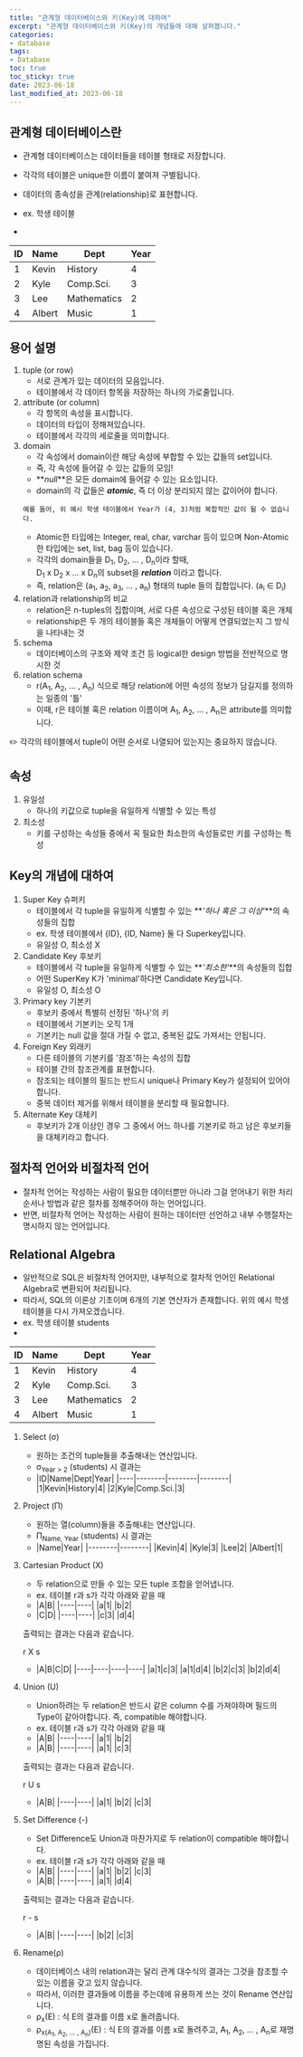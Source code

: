 ```yaml
---
title: "관계형 데이터베이스와 키(Key)에 대하여"
excerpt: "관계형 데이터베이스와 키(Key)의 개념들에 대해 살펴봅니다."
categories: 
- database
tags:
- Database
toc: true
toc_sticky: true
date: 2023-06-18
last_modified_at: 2023-06-18
---
```


## 관계형 데이터베이스란
- 관계형 데이터베이스는 데이터들을 테이블 형태로 저장합니다.  
- 각각의 테이블은 unique한 이름이 붙여져 구별됩니다.  
- 데이터의 종속성을 관계(relationship)로 표현합니다.  

- ex. 학생 테이블
- 
|ID|Name|Dept|Year|
|----|--------|--------|--------|
|1|Kevin|History|4|
|2|Kyle|Comp.Sci.|3|
|3|Lee|Mathematics|2|
|4|Albert|Music|1|

## 용어 설명
1. tuple (or row)
    * 서로 관계가 있는 데이터의 모음입니다.
    * 테이블에서 각 데이터 항목을 저장하는 하나의 가로줄입니다.
2. attribute (or column)
    * 각 항목의 속성을 표시합니다.
    * 데이터의 타입이 정해져있습니다.
    * 테이블에서 각각의 세로줄을 의미합니다.
3. domain
    * 각 속성에서 domain이란 해당 속성에 부합할 수 있는 값들의 set입니다.
    * 즉, 각 속성에 들어갈 수 있는 값들의 모임!
    * **_null_**은 모든 domain에 들어갈 수 있는 요소입니다.
    * domain의 각 값들은 **_atomic_**, 즉 더 이상 분리되지 않는 값이어야 합니다. 
    ```
    예를 들어, 위 예시 학생 테이블에서 Year가 (4, 3)처럼 복합적인 값이 될 수 없습니다.
    ```
    * Atomic한 타입에는 Integer, real, char, varchar 등이 있으며 Non-Atomic한 타입에는 set, list, bag 등이 있습니다.
    * 각각의 domain들을 D<sub>1</sub>, D<sub>2</sub>, ... , D<sub>n</sub>이라 할때,  
    D<sub>1</sub> x D<sub>2</sub> x ... x D<sub>n</sub>의 subset을 **_relation_** 이라고 합니다.
    * 즉, relation은 (a<sub>1</sub>, a<sub>2</sub>, a<sub>3</sub>, ... , a<sub>n</sub>) 형태의 tuple 들의 집합입니다. (a<sub>i</sub> ∈ D<sub>i</sub>)
4.  relation과 relationship의 비교
    * relation은 n-tuples의 집합이며, 서로 다른 속성으로 구성된 테이블 혹은 개체
    * relationship은 두 개의 테이블들 혹은 개체들이 어떻게 연결되었는지 그 방식을 나타내는 것
5. schema
    * 데이터베이스의 구조와 제약 조건 등 logical한 design 방법을 전반적으로 명시한 것
6. relation schema
    * r(A<sub>1</sub>, A<sub>2</sub>, ... , A<sub>n</sub>) 식으로 해당 relation에 어떤 속성의 정보가 담길지를 정의하는 일종의 '틀'
    * 이때, r은 테이블 혹은 relation 이름이며 A<sub>1</sub>, A<sub>2</sub>, ... , A<sub>n</sub>은 attribute를 의미합니다.  

:pencil2: 각각의 테이블에서 tuple이 어떤 순서로 나열되어 있는지는 중요하지 않습니다.

## 속성
1. 유일성
    * 하나의 키값으로 tuple을 유일하게 식별할 수 있는 특성
2. 최소성
    * 키를 구성하는 속성들 중에서 꼭 필요한 최소한의 속성들로만 키를 구성하는 특성

## Key의 개념에 대하여
1. Super Key 슈퍼키
    * 테이블에서 각 tuple을 유일하게 식별할 수 있는 **_'하나 혹은 그 이상'_**의 속성들의 집합
    * ex. 학생 테이블에서 {ID}, {ID, Name} 둘 다 Superkey입니다.
    * 유일성 O, 최소성 X
2. Candidate Key 후보키
    * 테이블에서 각 tuple을 유일하게 식별할 수 있는 **_'최소한'_**의 속성들의 집합
    * 어떤 SuperKey K가 'minimal'하다면 Candidate Key입니다.
    * 유일성 O, 최소성 O
3. Primary key 기본키
    * 후보키 중에서 특별히 선정된 '하나'의 키
    * 테이블에서 기본키는 오직 1개
    * 기본키는 null 값을 절대 가질 수 없고, 중복된 값도 가져서는 안됩니다.
4. Foreign Key 외래키
    * 다른 테이블의 기본키를 '참조'하는 속성의 집합
    * 테이블 간의 참조관계를 표현합니다.
    * 참조되는 테이블의 필드는 반드시 unique나 Primary Key가 설정되어 있어야 합니다.
    * 중복 데이터 제거를 위해서 테이블을 분리할 때 필요합니다.
5. Alternate Key 대체키
    * 후보키가 2개 이상인 경우 그 중에서 어느 하나를 기본키로 하고 남은 후보키들을 대체키라고 합니다.

## 절차적 언어와 비절차적 언어
- 절차적 언어는 작성하는 사람이 필요한 데이터뿐만 아니라 그걸 얻어내기 위한 처리 순서나 방법과 같은 절차를 정해주어야 하는 언어입니다.
- 반면, 비절차적 언어는 작성하는 사람이 원하는 데이터만 선언하고 내부 수행절차는 명시하지 않는 언어입니다.

## Relational Algebra
- 일반적으로 SQL은 비절차적 언어지만, 내부적으로 절차적 언어인 Relational Algebra로 변환되어 처리됩니다.
- 따라서, SQL의 이론상 기초이며 6개의 기본 연산자가 존재합니다.
위의 예시 학생 테이블을 다시 가져오겠습니다.
- ex. 학생 테이블 students
- 
|ID|Name|Dept|Year|
|----|--------|--------|--------|
|1|Kevin|History|4|
|2|Kyle|Comp.Sci.|3|
|3|Lee|Mathematics|2|
|4|Albert|Music|1|

1. Select (σ)
    * 원하는 조건의 tuple들을 추출해내는 연산입니다.
    * σ<sub>Year > 2</sub> (students) 시 결과는
    * |ID|Name|Dept|Year|
    |----|--------|--------|--------|
    |1|Kevin|History|4|
    |2|Kyle|Comp.Sci.|3|

2. Project (Π)
    * 원하는 열(column)들을 추출해내는 연산입니다.
    * Π<sub>Name, Year</sub> (students) 시 결과는  
    * |Name|Year|
    |--------|--------|
    |Kevin|4|
    |Kyle|3|
    |Lee|2|
    |Albert|1|

3. Cartesian Product (X)
    * 두 relation으로 만들 수 있는 모든 tuple 조합을 얻어냅니다.
    * ex. 테이블 r과 s가 각각 아래와 같을 때
    * |A|B|
    |----|----|
    |a|1|
    |b|2|
    * |C|D|
    |----|----|
    |c|3|
    |d|4|

    출력되는 결과는 다음과 같습니다.

    r X s
    * |A|B|C|D|
    |----|----|----|----|
    |a|1|c|3|
    |a|1|d|4|
    |b|2|c|3|
    |b|2|d|4|

4. Union (U)
    * Union하려는 두 relation은 반드시 같은 column 수를 가져야하며 필드의 Type이 같아야합니다. 즉, compatible 해야합니다.
    * ex. 테이블 r과 s가 각각 아래와 같을 때
    * |A|B|
    |----|----|
    |a|1|
    |b|2|
    * |A|B|
    |----|----|
    |a|1|
    |c|3|

    출력되는 결과는 다음과 같습니다.
    
    r U s
    * |A|B|
    |----|----|
    |a|1|
    |b|2|
    |c|3|

5. Set Difference (-)
    * Set Difference도 Union과 마찬가지로 두 relation이 compatible 해야합니다.
    * ex. 테이블 r과 s가 각각 아래와 같을 때
    * |A|B|
    |----|----|
    |a|1|
    |b|2|
    |c|3|
    * |A|B|
    |----|----|
    |a|1|
    |d|4|

    출력되는 결과는 다음과 같습니다.

    r - s
    * |A|B|
    |----|----|
    |b|2|
    |c|3|

6. Rename(ρ)
    * 데이터베이스 내의 relation과는 달리 관계 대수식의 결과는 그것을 참조할 수 있는 이름을 갖고 있지 않습니다.
    * 따라서, 이러한 결과들에 이름을 주는데에 유용하게 쓰는 것이 Rename 연산입니다.
    * ρ<sub>x</sub>(E) : 식 E의 결과를 이름 x로 돌려줍니다.  
    * ρ<sub>x\(A<sub>1</sub>, A<sub>2</sub>, ... , A<sub>n</sub>\)</sub>(E) : 식 E의 결과를 이름 x로 돌려주고, A<sub>1</sub>, A<sub>2</sub>, ... , A<sub>n</sub>로 재명명된 속성을 가집니다.
